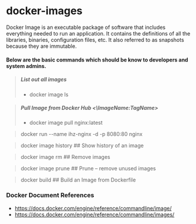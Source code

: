 # docker-images

Docker Image is an executable package of software that includes everything needed to run an application. It contains the definitions of all the libraries, binaries, configuration files, etc. It also referred to as snapshots because they are immutable.

#### Below are the basic commands which should be know to developers and system admins.

> ##### List out all images
> - docker image ls 

> ##### Pull Image from Docker Hub  <\ImageName:TagName\>
> - docker image pull nginx:latest

> docker run --name ihz-nginx -d -p 8080:80 nginx

> docker image history ## Show history of an image

> docker image rm ## Remove images

> docker image prune ## Prune – remove unused images

> docker build ## Build an Image from Dockerfile

### Docker Document References

-   <https://docs.docker.com/engine/reference/commandline/image/>
-   <https://docs.docker.com/engine/reference/commandline/images/>
